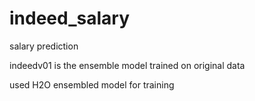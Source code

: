 # indeed_salary
salary prediction

indeedv01  is the ensemble model trained on original data

used H2O ensembled model for training 
